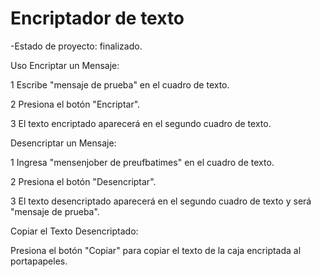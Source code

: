 <h1>Encriptador  de texto</h1>
-Estado de proyecto: finalizado.

Uso
Encriptar un Mensaje:

1 Escribe "mensaje de prueba" en el cuadro de texto.

2 Presiona el botón "Encriptar".

3 El texto encriptado aparecerá en el segundo cuadro de texto.


Desencriptar un Mensaje:

1 Ingresa "mensenjober de preufbatimes" en el cuadro de texto.

2 Presiona el botón "Desencriptar".

3 El texto desencriptado aparecerá en el segundo cuadro de texto y será "mensaje de prueba".


Copiar el Texto Desencriptado:

Presiona el botón "Copiar" para copiar el texto de la caja encriptada al portapapeles.
